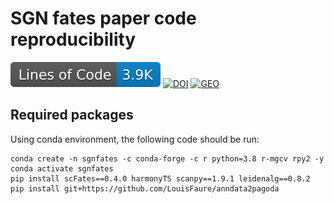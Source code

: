 # SGN fates paper code reproducibility
[![Line count](https://raw.githubusercontent.com/LouisFaure/sgnfates_paper/linecount/badge.svg)](https://github.com/LouisFaure/sgnfates_paper/actions/workflows/linecount.yml)
[![DOI](https://img.shields.io/badge/DOI-10.1038/s41467--022--3158-blue)](https://doi.org/10.1038/s41467-022-3158)
[![GEO](https://img.shields.io/badge/Dataset-download-green)](https://www.ncbi.nlm.nih.gov/geo/query/acc.cgi?acc=GSE165502)

## Required packages

Using conda environment, the following code should be run:

	conda create -n sgnfates -c conda-forge -c r python=3.8 r-mgcv rpy2 -y
	conda activate sgnfates
	pip install scFates==0.4.0 harmonyTS scanpy==1.9.1 leidenalg==0.8.2
	pip install git+https://github.com/LouisFaure/anndata2pagoda

